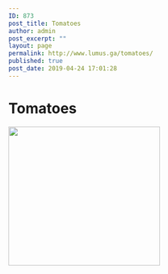 ```yaml
---
ID: 873
post_title: Tomatoes
author: admin
post_excerpt: ""
layout: page
permalink: http://www.lumus.ga/tomatoes/
published: true
post_date: 2019-04-24 17:01:28
---
```

<h1>Tomatoes</h1>		
										<img width="300" height="275" src="http://www.lumus.ga/wp-content/uploads/2019/04/Tomatoes-resized-300x275.png" alt="" srcset="http://www.lumus.ga/wp-content/uploads/2019/04/Tomatoes-resized-300x275.png 300w, http://www.lumus.ga/wp-content/uploads/2019/04/Tomatoes-resized-250x229.png 250w, http://www.lumus.ga/wp-content/uploads/2019/04/Tomatoes-resized-100x92.png 100w, http://www.lumus.ga/wp-content/uploads/2019/04/Tomatoes-resized.png 357w" sizes="(max-width: 300px) 100vw, 300px" />